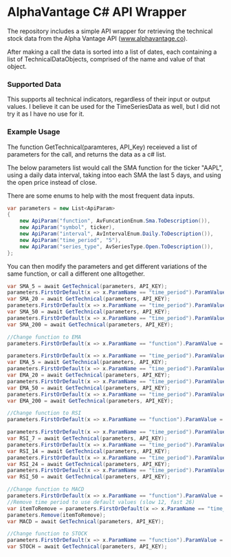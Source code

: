 # AlphaVantage C# API Wrapper

The repository includes a simple API wrapper for retrieving the technical stock data from the Alpha Vantage API (www.alphavantage.co).

After making a call the data is sorted into a list of dates, each containing a list of TechnicalDataObjects, comprised of the name and value of that object.
 
### Supported Data

This supports all technical indicators, regardless of their input or output values. I believe it can be used for the TimeSeriesData as well, but I did not try it as I have no use for it.

### Example Usage

The function GetTechnical(paramteres, API_Key) receieved a list of parameters for the call, and returns the data as a c# list.

The below parameters list would call the SMA function for the ticker "AAPL", using a daily data interval, taking intoo each SMA the last 5 days, and using the open price instead of close. 

There are some enums to help with the most frequent data inputs.

```C# 
var parameters = new List<ApiParam>
{
	new ApiParam("function", AvFuncationEnum.Sma.ToDescription()),
	new ApiParam("symbol", ticker),
	new ApiParam("interval", AvIntervalEnum.Daily.ToDescription()),
	new ApiParam("time_period", "5"),
	new ApiParam("series_type", AvSeriesType.Open.ToDescription()),
};
```

You can then modify the parameters and get different variations of the same function, or call a different one alltogether.

```C# 
var SMA_5 = await GetTechnical(parameters, API_KEY);
parameters.FirstOrDefault(x => x.ParamName == "time_period").ParamValue = "20";
var SMA_20 = await GetTechnical(parameters, API_KEY);
parameters.FirstOrDefault(x => x.ParamName == "time_period").ParamValue = "50";
var SMA_50 = await GetTechnical(parameters, API_KEY);
parameters.FirstOrDefault(x => x.ParamName == "time_period").ParamValue = "200";
var SMA_200 = await GetTechnical(parameters, API_KEY);

//Change function to EMA
parameters.FirstOrDefault(x => x.ParamName == "function").ParamValue = AvFuncationEnum.Sma.ToDescription();

parameters.FirstOrDefault(x => x.ParamName == "time_period").ParamValue = "5";
var EMA_5 = await GetTechnical(parameters, API_KEY);
parameters.FirstOrDefault(x => x.ParamName == "time_period").ParamValue = "20";
var EMA_20 = await GetTechnical(parameters, API_KEY);
parameters.FirstOrDefault(x => x.ParamName == "time_period").ParamValue = "50";
var EMA_50 = await GetTechnical(parameters, API_KEY);
parameters.FirstOrDefault(x => x.ParamName == "time_period").ParamValue = "200";
var EMA_200 = await GetTechnical(parameters, API_KEY);

//Change function to RSI
parameters.FirstOrDefault(x => x.ParamName == "function").ParamValue = AvFuncationEnum.Rsi.ToDescription();

parameters.FirstOrDefault(x => x.ParamName == "time_period").ParamValue = "7";
var RSI_7 = await GetTechnical(parameters, API_KEY);
parameters.FirstOrDefault(x => x.ParamName == "time_period").ParamValue = "14";
var RSI_14 = await GetTechnical(parameters, API_KEY);
parameters.FirstOrDefault(x => x.ParamName == "time_period").ParamValue = "24";
var RSI_24 = await GetTechnical(parameters, API_KEY);
parameters.FirstOrDefault(x => x.ParamName == "time_period").ParamValue = "50";
var RSI_50 = await GetTechnical(parameters, API_KEY);

//Change function to MACD
parameters.FirstOrDefault(x => x.ParamName == "function").ParamValue = AvFuncationEnum.Macd.ToDescription();
//Remove time period to use default values (slow 12, fast 26)
var itemToRemove = parameters.FirstOrDefault(x => x.ParamName == "time_period");
parameters.Remove(itemToRemove);
var MACD = await GetTechnical(parameters, API_KEY);

//Change function to STOCK
parameters.FirstOrDefault(x => x.ParamName == "function").ParamValue = AvFuncationEnum.Stoch.ToDescription();
var STOCH = await GetTechnical(parameters, API_KEY);
```

